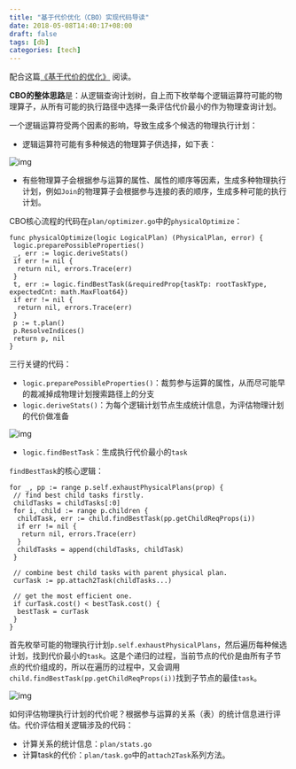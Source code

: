 ```yaml
---
title: "基于代价优化（CBO）实现代码导读"
date: 2018-05-08T14:40:17+08:00
draft: false
tags: [db]
categories: [tech]
---
```


配合这篇[《基于代价的优化》](https://pingcap.com/blog-cn/tidb-source-code-reading-8/) 阅读。

**CBO的整体思路**是：从逻辑查询计划树，自上而下枚举每个逻辑运算符可能的物理算子，从所有可能的执行路径中选择一条评估代价最小的作为物理查询计划。

一个逻辑运算符受两个因素的影响，导致生成多个候选的物理执行计划：

* 逻辑运算符可能有多种候选的物理算子供选择，如下表：

![img](https://cdn.mazhen.tech/images/202207011441145.png)

* 有些物理算子会根据参与运算的属性、属性的顺序等因素，生成多种物理执行计划，例如`Join`的物理算子会根据参与连接的表的顺序，生成多种可能的执行计划。

CBO核心流程的代码在`plan/optimizer.go`中的`physicalOptimize`：

```
func physicalOptimize(logic LogicalPlan) (PhysicalPlan, error) {
 logic.preparePossibleProperties()
 _, err := logic.deriveStats()
 if err != nil {
  return nil, errors.Trace(err)
 }
 t, err := logic.findBestTask(&requiredProp{taskTp: rootTaskType, expectedCnt: math.MaxFloat64})
 if err != nil {
  return nil, errors.Trace(err)
 }
 p := t.plan()
 p.ResolveIndices()
 return p, nil
}
```

三行关键的代码：

* `logic.preparePossibleProperties()`：裁剪参与运算的属性，从而尽可能早的裁减掉成物理计划搜索路径上的分支
* `logic.deriveStats()`：为每个逻辑计划节点生成统计信息，为评估物理计划的代价做准备

![img](https://cdn.mazhen.tech/images/202207011441188.png)

* `logic.findBestTask`：生成执行代价最小的`task`

`findBestTask`的核心逻辑：

```
for _, pp := range p.self.exhaustPhysicalPlans(prop) {
 // find best child tasks firstly.
 childTasks = childTasks[:0]
 for i, child := range p.children {
  childTask, err := child.findBestTask(pp.getChildReqProps(i))
  if err != nil {
   return nil, errors.Trace(err)
  }
  childTasks = append(childTasks, childTask)
 }

 // combine best child tasks with parent physical plan.
 curTask := pp.attach2Task(childTasks...)

 // get the most efficient one.
 if curTask.cost() < bestTask.cost() {
  bestTask = curTask
 }
}
```

首先枚举可能的物理执行计划`p.self.exhaustPhysicalPlans`，然后遍历每种候选计划，找到代价最小的`task`。这是个递归的过程，当前节点的代价是由所有子节点的代价组成的，所以在遍历的过程中，又会调用`child.findBestTask(pp.getChildReqProps(i))`找到子节点的最佳`task`。

![img](https://cdn.mazhen.tech/images/202207011442083.png)

如何评估物理执行计划的代价呢？根据参与运算的关系（表）的统计信息进行评估。代价评估相关逻辑涉及的代码：

* 计算关系的统计信息：`plan/stats.go`
* 计算task的代价：`plan/task.go`中的`attach2Task`系列方法。
